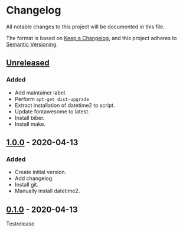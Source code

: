 # Changelog
All notable changes to this project will be documented in this file.

The format is based on [Keep a Changelog](https://keepachangelog.com/en/1.1.0/),
and this project adheres to [Semantic Versioning](https://semver.org/spec/v2.0.0.html).

## [Unreleased]

### Added

- Add maintainer label.
- Perform `apt-get dist-upgrade`
- Extract installation of datetime2 to script.
- Update fontawesome to latest.
- Install biber.
- Install make.

## [1.0.0] - 2020-04-13

### Added

- Create initial version.
- Add changelog.
- Install git.
- Manually install datetime2.

## [0.1.0] - 2020-04-13

Testrelease

[Unreleased]: https://github.com/Mq89/latex-tuddesign/compare/v1.0.0...master
[1.0.0]: https://github.com/Mq89/latex-tuddesign/compare/v0.1.0...v1.0.0
[0.1.0]: https://github.com/Mq89/latex-tuddesign/releases/tag/v0.1.0

